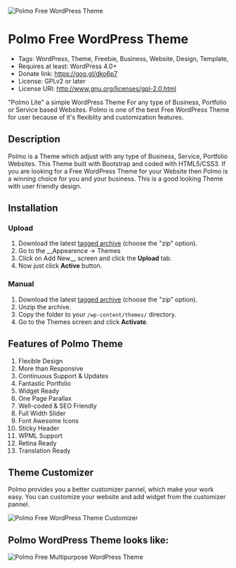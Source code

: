 ![Polmo Free WordPress Theme](http://wordpress.jeweltheme.com/polmo/wp-content/uploads/sites/2/2015/11/logo-1.png)

# Polmo Free WordPress Theme
* Tags: WordPress, Theme, Freebie, Business, Website, Design, Template,
* Requires at least: WordPress 4.0+
* Donate link: https://goo.gl/dko6p7
* License: GPLv2 or later
* License URI: http://www.gnu.org/licenses/gpl-2.0.html


"Polmo Lite" a simple WordPress Theme For any type of Business, Portfolio or Service based Websites. Polmo is one of the best Free WordPress Theme for user because of it's flexiblity and customization features. 

## Description

Polmo is a Theme which adjust with any type of Business, Service, Portfolio Websites. This Theme built with Bootstrap and coded with HTML5/CSS3. If you are looking for a Free WordPress Theme for your Website then Polmo is a winning choice for you and your business. This is a good looking Theme with user friendly design. 

## Installation

### Upload

1. Download the latest [tagged archive](https://github.com/jeweltheme/polmo-lite/releases) (choose the "zip" option).
2. Go to the __Appearence -> Themes 
3. Click on Add New__ screen and click the __Upload__ tab.
4. Now just click __Active__ button.

### Manual

1. Download the latest [tagged archive](https://github.com/jeweltheme/polmo-lite/releases) (choose the "zip" option).
2. Unzip the archive.
3. Copy the folder to your `/wp-content/themes/` directory.
4. Go to the Themes screen and click __Activate__.


## Features of Polmo Theme

1. Flexible Design 
2. More than Responsive
3. Continuous Support & Updates
4. Fantastic Portfolio
5. Widget Ready 
6. One Page Parallax
7. Well-coded & SEO Friendly
8. Full Width Slider
9. Font Awesome Icons
10. Sticky Header
11. WPML Support
12. Retina Ready
13. Translation Ready

## Theme Customizer 

Polmo provides you a better customizer pannel, which make your work easy. You can customize your website and add widget from the customizer pannel. 

![Polmo Free WordPress Theme Customizer](http://jeweltheme.com/wp-content/uploads/2015/11/polmo-customizer-pannel.png)

## Polmo WordPress Theme looks like: 

![Polmo Free Multipurpose WordPress Theme](http://jeweltheme.com/wp-content/uploads/2015/11/Polmo-Multipurpose-WordPress-Theme.jpg)
